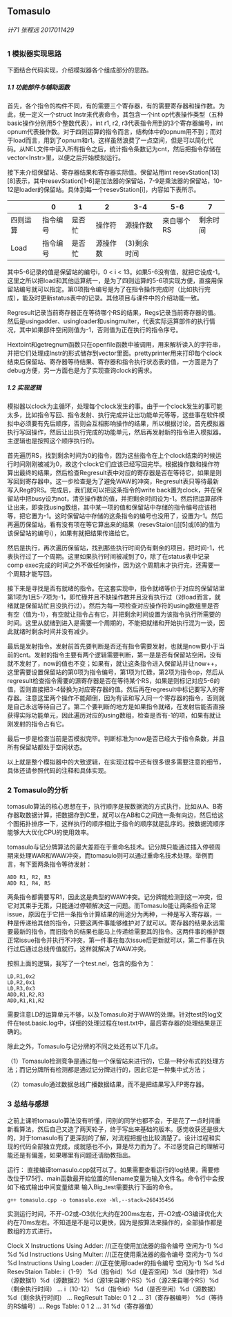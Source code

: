 ## Tomasulo

###### 计71 张程远 2017011429

### 1 模拟器实现思路

下面结合代码实现，介绍模拟器各个组成部分的思路。

##### 1.1 功能部件与辅助函数

首先，各个指令的构件不同，有的需要三个寄存器，有的需要寄存器和操作数。为此，统一定义一个struct Instr来代表命令，其包含一个int op代表操作类型（五种basic操作分别用5个整数代表），int r1, r2, r3代表指令用到的3个寄存器编号，int opnum代表操作数。对于四则运算的指令而言，结构体中的opnum用不到；而对于load而言，用到了opnum和r1。这样虽然浪费了一点空间，但是可以简化代码。从NEL文件中读入所有指令之后，统计指令条数记为cnt，然后把指令存储在vector\<Instr\>里，以便之后开始模拟运行。

接下来介绍保留站、寄存器结果和寄存器实际值。保留站用int resevStation\[13\]\[8\]表示，其中resevStation[1-6]是加法器的保留站，7-9是乘法器的保留站，10-12是loader的保留站。具体到每一个resevStation[i]，内容如下表所示。

|          | 0        | 1      | 2        | 3-4         | 5-6        | 7        |
| -------- | -------- | ------ | -------- | ----------- | ---------- | -------- |
| 四则运算 | 指令编号 | 是否忙 | 操作符   | 源操作数    | 来自哪个RS | 剩余时间 |
| Load     | 指令编号 | 是否忙 | 源操作数 | (3)剩余时间 |            |          |

其中5-6记录的值是保留站的编号i，0 < i < 13。如果5-6没有值，就把它设成-1。这里之所以把load和其他运算统一，是为了四则运算的5-6项实现方便，直接用保留站编号就可以指定。第0项指令编号是为了在指令操作完成时（比如执行完成），能及时更新status表中的记录。其他项目与课件中的介绍功能一致。

Regresult记录当前寄存器正在等待哪个RS的结果，Regs记录当前寄存器的值。然后是usingadder、usingloader和usingmulter，代表实际运算部件的执行情况，其中如果部件空闲则值为-1，否则值为正在执行的指令序号。

Hextoint和getregnum函数只在openfile函数中被调用，用来解析读入的字符串，并把它们处理成Instr的形式储存到vector里面。prettyprinter用来打印每个clock结束后保留站、寄存器等待结果、寄存器和指令执行状态表的值，一方面是为了debug方便，另一方面也是为了实现查询clock的需求。

##### 1.2 实现逻辑

模拟器以clock为主循环，处理每个clock发生的事。由于一个clock发生的事可能太多，比如指令写回、指令发射、执行完成并让出功能单元等等，这些事在软件模拟中必须要有先后顺序，否则会互相影响操作的结果，所以根据讨论，首先模拟器执行写回操作，然后让出执行完成的功能单元，然后再发射新的指令进入模拟器。主逻辑也是按照这个顺序执行的。

首先遍历RS，找到剩余时间为0的指令，因为这些指令在上个clock结束的时候运行时间刚刚被减为0，故这个clock它们应该已经写回完毕。根据操作数和操作符算出最终的结果，然后检查Regresult表中对应的寄存器是否在等待它，如果是则写回到寄存器中。这一步检查是为了避免WAW的冲突，Regresult表只等待最新写入Reg的RS。完成后，我们就可以把这条指令的write back置为clock，并在保留站中把busy设为not，清空操作数的值，并把剩余时间设为-1。然后把运算部件让出来，即查找using数组，其中某一项的值和保留站中存储的指令编号应该相等，把它置为-1。这时保留站中存储的这条指令的编号也没用了，设置为-1。然后再遍历保留站，看有没有项在等它算出来的结果（resevStaion\[j\]\[5\]或\[6\]的值为该保留站的编号i），如果有就把结果传递给它。

然后是执行，再次遍历保留站，找到那些执行时间仍有剩余的项目，把时间-1，代表执行过了一个周期。这里如果执行时间被减到了0，除了在status表中记录comp exec完成的时间之外不做任何操作，因为这个周期末才执行完，还需要一个周期才能写回。

接下来是寻找是否有就绪的指令。在这套实现中，指令就绪等价于对应的保留站里第1项为1且5-7项为-1，即忙碌并且不缺操作数并且没有执行过（对load而言，就绪就是保留站忙且没执行过）。然后为每一项检查对应操作符的using数组里是否有空（值为-1），有空就让指令占有它，并把剩余时间设置为该指令执行所需要的时间。这里从就绪到进入是需要一个周期的，不能把就绪和开始执行混为一谈，因此就绪时剩余时间并没有减少。

最后是发射指令。发射前首先要判断是否还有指令需要发射，也就是now要小于当前的cnt。发射的指令主要有两个逻辑需要判断，第一是是否有保留站空闲，没有就不发射了，now的值也不变；如果有，就让这条指令进入保留站并让now++，这里需要设置保留站的第0项为指令编号，第1项为忙碌，第2项为指令op，然后从regresult检查指令需要的源寄存器是否在等待某个RS，如果是则标记对应5-6的值，否则直接把3-4替换为对应寄存器的值。然后再在regresult中标记要写入的寄存器。注意这里两个操作不能颠倒，因为有读和写入同一个寄存器的指令，否则就是自己永远等待自己了。第二个要判断的地方是如果指令就绪，在发射后能否直接获得实际功能单元，因此遍历对应的using数组，检查是否有-1的项，如果有就让刚发射的指令占有它。

最后一步是检查当前是否模拟完毕。判断标准为now是否已经大于指令条数，并且所有保留站都处于空闲状态。

以上就是整个模拟器中的大致逻辑，在实现过程中还有很多很多需要注意的细节，具体还请参照代码的注释和具体实现。

### 2 Tomasulo的分析

tomasulo算法的核心思想在于，执行顺序是按数据流的方式执行，比如从A、B寄存器取数据计算，把数据存到C里，就可以在AB和C之间连一条有向边，然后给这个图拓扑排序一下，这样执行的顺序相比于指令的顺序就是乱序的。按数据流顺序能够大大优化CPU的使用效率。

tomasulo与记分牌算法的最大差距在于重命名技术。记分牌只能通过插入停顿周期来处理WAR和WAW冲突，而tomasulo则可以通过重命名技术处理。举例而言，有下面两条指令等待发射：

```
ADD R1, R2, R3
ADD R1, R4, R5
```

两条指令都需要写R1，因此这是典型的WAW冲突。记分牌能检测到这一冲突，但它对其束手无策，只能通过停顿解决这一问题。而Tomasulo能让两条指令正常issue，原因在于它把一条指令计算结果的用途分为两种，一种是写入寄存器，一种是传递给其他的指令，只要这两件事能够维护对了就可以。寄存器的结果永远需要最新的指令，而旧指令的结果也能马上传递给需要其的指令。这两件事的维护跟正常issue指令并执行不冲突，第一件事在每次issue后更新就可以，第二件事在执行过后通过总线传值就行。这样就解决了WAW冲突。

按照上面的逻辑，我写了一个test.nel，包含的指令为：

```
LD,R1,0x2
LD,R2,0x1
LD,R3,0x3
ADD,R1,R2,R3
ADD,R1,R1,R2
```

需要注意LD的运算单元不够，以及Tomasulo对于WAW的处理。针对test的log文件在test.basic.log中，详细的处理过程在test.txt中，最后寄存器的处理结果是正确的。

除此之外，Tomasulo与记分牌的不同之处还有以下几点。

（1）Tomasulo检测竞争是通过每一个保留站来进行的，它是一种分布式的处理方法；而记分牌所有检测都是通过记分牌进行的，因此它是一种集中式方法；

（2）tomasulo通过数据总线广播数据结果，而不是把结果写入FP寄存器。

### 3 总结与感想

之前上课听tomasulo算法没有听懂，问别的同学也都不会，于是花了一点时间重新看算法，然后自己又造了两天轮子，终于写出来基础的版本。感觉收获还是很大的，对于tomasulo有了更深刻的了解，对流程把握也比较清楚了。设计过程和实现的代码全部独立完成，成就感也不小，算是尽力而为了。不过感觉自己的理解可能还是有偏差，如果哪里有问题还请助教指出。

运行：
直接编译tomasulo.cpp就可以了。如果需要查看运行的log结果，需要修改位于175行、main函数最开始位置的filename变量为输入文件名。命令行中会按如下格式输出中间变量结果
输入Big_test需要执行下面的命令。

```
g++ tomasulo.cpp -o tomasulo.exe -Wl,--stack=268435456
```

实测运行时间，不开-O2或-O3优化大约在200ms左右，开-O2或-O3编译优化大约在70ms左右。不知道是不是可以更快，因为是按算法来操作的，全部操作都是数组的方式进行。

Clock X
Instructions Using Adder: //(正在使用加法器的指令编号 空闲为-1)
%d %d %d
Instructions Using Multer: //(正在使用乘法器的指令编号 空闲为-1)
%d %d
Instructions Using Loader: //(正在使用loader的指令编号 空闲为-1)
%d %d
ResevStaion Table:
i（1-9） %d（指令id）%d（是否空闲）%d（操作符）%d（源数据1）%d（源数据2）%d（源1来自哪个RS）%d（源2来自哪个RS）%d（剩余执行时间）
...
i（10-12） %d（指令id）%d（是否空闲）%d（源数据）%d（剩余执行时间）
...
RegResult Table:
0 1 2 ... 31（寄存器编号）
%d（等待的RS编号）...
Regs Table:
0 1 2 ... 31
%d（寄存器值）